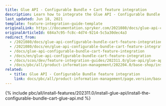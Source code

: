 ```yaml
---
title: Glue API - Configurable Bundle + Cart feature integration
description: Learn how to integrate the Glue API - Configurable Bundle + Cart feature into a Spryker project.
last_updated: Jun 18, 2021
template: feature-integration-guide-template
originalLink: https://documentation.spryker.com/2021080/docs/glue-api-configurable-bundle-cart-feature-integration
originalArticleId: 684a7c95-fc8c-4d74-9214-5c5a30dec4a3
redirect_from:
  - /2021080/docs/glue-api-configurable-bundle-cart-feature-integration
  - /2021080/docs/en/glue-api-configurable-bundle-cart-feature-integration
  - /docs/glue-api-configurable-bundle-cart-feature-integration
  - /docs/en/glue-api-configurable-bundle-cart-feature-integration
  - /docs/scos/dev/feature-integration-guides/202311.0/glue-api/glue-api-configurable-bundle-cart-feature-integration.html
  - /docs/pbc/all/product-information-management/202204.0/base-shop/install-and-upgrade/install-glue-api/install-the-configurable-bundle-cart-glue-api.html
related:
  - title: Glue API - Configurable Bundle feature integration
    link: docs/pbc/all/product-information-management/page.version/base-shop/install-and-upgrade/install-glue-api/install-the-configurable-bundle-glue-api.html
---
```


{% include pbc/all/install-features/202311.0/install-glue-api/install-the-configurable-bundle-cart-glue-api.md %} <!-- To edit, see /_includes/pbc/all/install-features/202311.0/install-glue-api/install-the-configurable-bundle-cart-glue-api.md -->
